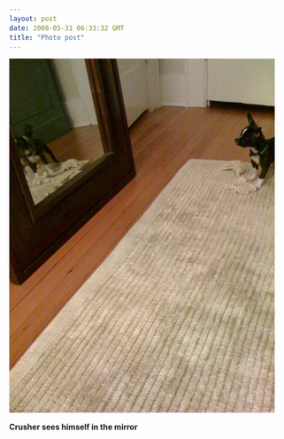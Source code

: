 ```yaml
---
layout: post
date: 2008-05-31 06:33:32 GMT
title: "Photo post"
---
```

![travisj](/images/3d949d908b6b484f895ac6b6a54c9b374368505a853451a4e444d4b64baab0e1.jpg)

<b>Crusher sees himself in the mirror</b>